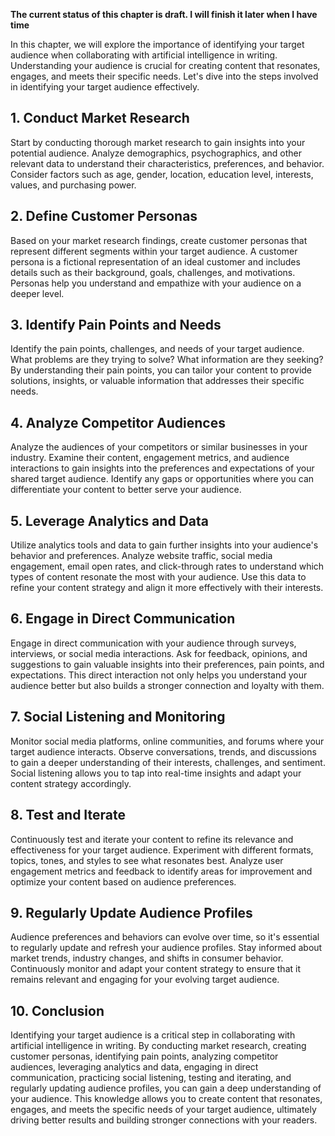 **The current status of this chapter is draft. I will finish it later when I have time**

In this chapter, we will explore the importance of identifying your target audience when collaborating with artificial intelligence in writing. Understanding your audience is crucial for creating content that resonates, engages, and meets their specific needs. Let's dive into the steps involved in identifying your target audience effectively.

**1. Conduct Market Research**
------------------------------

Start by conducting thorough market research to gain insights into your potential audience. Analyze demographics, psychographics, and other relevant data to understand their characteristics, preferences, and behavior. Consider factors such as age, gender, location, education level, interests, values, and purchasing power.

**2. Define Customer Personas**
-------------------------------

Based on your market research findings, create customer personas that represent different segments within your target audience. A customer persona is a fictional representation of an ideal customer and includes details such as their background, goals, challenges, and motivations. Personas help you understand and empathize with your audience on a deeper level.

**3. Identify Pain Points and Needs**
-------------------------------------

Identify the pain points, challenges, and needs of your target audience. What problems are they trying to solve? What information are they seeking? By understanding their pain points, you can tailor your content to provide solutions, insights, or valuable information that addresses their specific needs.

**4. Analyze Competitor Audiences**
-----------------------------------

Analyze the audiences of your competitors or similar businesses in your industry. Examine their content, engagement metrics, and audience interactions to gain insights into the preferences and expectations of your shared target audience. Identify any gaps or opportunities where you can differentiate your content to better serve your audience.

**5. Leverage Analytics and Data**
----------------------------------

Utilize analytics tools and data to gain further insights into your audience's behavior and preferences. Analyze website traffic, social media engagement, email open rates, and click-through rates to understand which types of content resonate the most with your audience. Use this data to refine your content strategy and align it more effectively with their interests.

**6. Engage in Direct Communication**
-------------------------------------

Engage in direct communication with your audience through surveys, interviews, or social media interactions. Ask for feedback, opinions, and suggestions to gain valuable insights into their preferences, pain points, and expectations. This direct interaction not only helps you understand your audience better but also builds a stronger connection and loyalty with them.

**7. Social Listening and Monitoring**
--------------------------------------

Monitor social media platforms, online communities, and forums where your target audience interacts. Observe conversations, trends, and discussions to gain a deeper understanding of their interests, challenges, and sentiment. Social listening allows you to tap into real-time insights and adapt your content strategy accordingly.

**8. Test and Iterate**
-----------------------

Continuously test and iterate your content to refine its relevance and effectiveness for your target audience. Experiment with different formats, topics, tones, and styles to see what resonates best. Analyze user engagement metrics and feedback to identify areas for improvement and optimize your content based on audience preferences.

**9. Regularly Update Audience Profiles**
-----------------------------------------

Audience preferences and behaviors can evolve over time, so it's essential to regularly update and refresh your audience profiles. Stay informed about market trends, industry changes, and shifts in consumer behavior. Continuously monitor and adapt your content strategy to ensure that it remains relevant and engaging for your evolving target audience.

**10. Conclusion**
------------------

Identifying your target audience is a critical step in collaborating with artificial intelligence in writing. By conducting market research, creating customer personas, identifying pain points, analyzing competitor audiences, leveraging analytics and data, engaging in direct communication, practicing social listening, testing and iterating, and regularly updating audience profiles, you can gain a deep understanding of your audience. This knowledge allows you to create content that resonates, engages, and meets the specific needs of your target audience, ultimately driving better results and building stronger connections with your readers.
